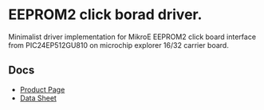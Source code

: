 # EEPROM2 click borad driver.

Minimalist driver implementation for MikroE EEPROM2 click board interface from PIC24EP512GU810 on microchip explorer 16/32 carrier board.

## Docs
- [Product Page](https://www.mikroe.com/eeprom-2-click?srsltid=AfmBOoohxmckpwGiw0I1Jhlo5YWU4dGtZorPzC6bQrbTWf5zpRLteDxT)
- [Data Sheet](https://download.mikroe.com/documents/datasheets/M95M02-DR.pdf)

